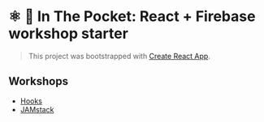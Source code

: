 # ⚛️ 👖 In The Pocket: React + Firebase workshop starter

> This project was bootstrapped with [Create React App](https://github.com/facebookincubator/create-react-app).

## Workshops

- [Hooks](./workshops/HOOKS.md)
- [JAMstack](https://github.com/inthepocket/inthepocket-react-firebase-workshop-starter/blob/feature/jamstack-starter/workshops/JAMSTACK.md)
